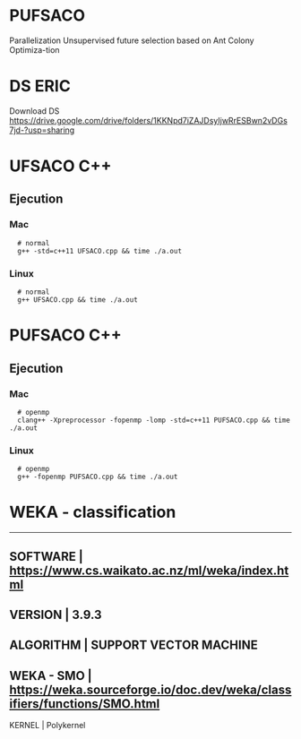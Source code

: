 # PUFSACO
Parallelization Unsupervised future selection based on Ant Colony Optimiza-tion

# DS ERIC
Download DS
https://drive.google.com/drive/folders/1KKNpd7iZAJDsyIjwRrESBwn2vDGs7jd-?usp=sharing


# UFSACO C++

## Ejecution
### Mac

```
  # normal
  g++ -std=c++11 UFSACO.cpp && time ./a.out
```

### Linux

```
  # normal
  g++ UFSACO.cpp && time ./a.out
```

# PUFSACO C++

## Ejecution
### Mac

```
  # openmp
  clang++ -Xpreprocessor -fopenmp -lomp -std=c++11 PUFSACO.cpp && time ./a.out
```

### Linux

```
  # openmp
  g++ -fopenmp PUFSACO.cpp && time ./a.out
```

# WEKA - classification

-----------------------------------------------------------------------------------------
SOFTWARE 	| https://www.cs.waikato.ac.nz/ml/weka/index.html
-----------------------------------------------------------------------------------------
VERSION  	| 3.9.3
-----------------------------------------------------------------------------------------
ALGORITHM 	| SUPPORT VECTOR MACHINE
-----------------------------------------------------------------------------------------
WEKA - SMO	| https://weka.sourceforge.io/doc.dev/weka/classifiers/functions/SMO.html
-----------------------------------------------------------------------------------------
KERNEL		| Polykernel

